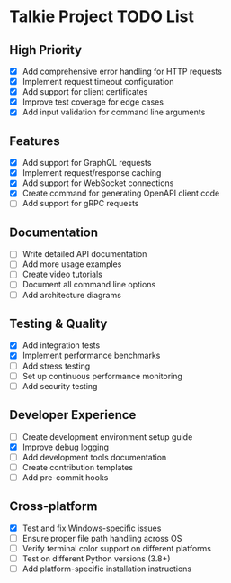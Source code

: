 # Talkie Project TODO List

## High Priority
- [x] Add comprehensive error handling for HTTP requests
- [x] Implement request timeout configuration
- [x] Add support for client certificates
- [x] Improve test coverage for edge cases
- [x] Add input validation for command line arguments

## Features
- [x] Add support for GraphQL requests
- [x] Implement request/response caching
- [x] Add support for WebSocket connections
- [x] Create command for generating OpenAPI client code
- [ ] Add support for gRPC requests

## Documentation
- [ ] Write detailed API documentation
- [ ] Add more usage examples
- [ ] Create video tutorials
- [ ] Document all command line options
- [ ] Add architecture diagrams

## Testing & Quality
- [x] Add integration tests
- [x] Implement performance benchmarks
- [ ] Add stress testing
- [ ] Set up continuous performance monitoring
- [ ] Add security testing

## Developer Experience
- [ ] Create development environment setup guide
- [x] Improve debug logging
- [ ] Add development tools documentation
- [ ] Create contribution templates
- [ ] Add pre-commit hooks

## Cross-platform
- [x] Test and fix Windows-specific issues
- [ ] Ensure proper file path handling across OS
- [ ] Verify terminal color support on different platforms
- [ ] Test on different Python versions (3.8+)
- [ ] Add platform-specific installation instructions 